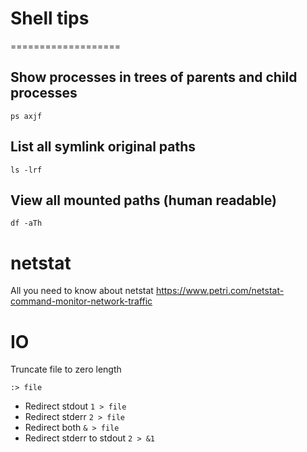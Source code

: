 # Shell tips
===================

## Show processes in trees of parents and child processes

```
ps axjf
```


## List all symlink original paths

```
ls -lrf
```

## View all mounted paths (human readable)

```
df -aTh
```

# netstat

All you need to know about netstat https://www.petri.com/netstat-command-monitor-network-traffic


# IO

Truncate file to zero length

```
:> file
```

- Redirect stdout `1 > file`
- Redirect stderr `2 > file`
- Redirect both `& > file`
- Redirect stderr to stdout `2 > &1`

